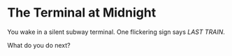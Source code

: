 # The Terminal at Midnight

You wake in a silent subway terminal. One flickering sign says *LAST TRAIN*.

What do you do next?